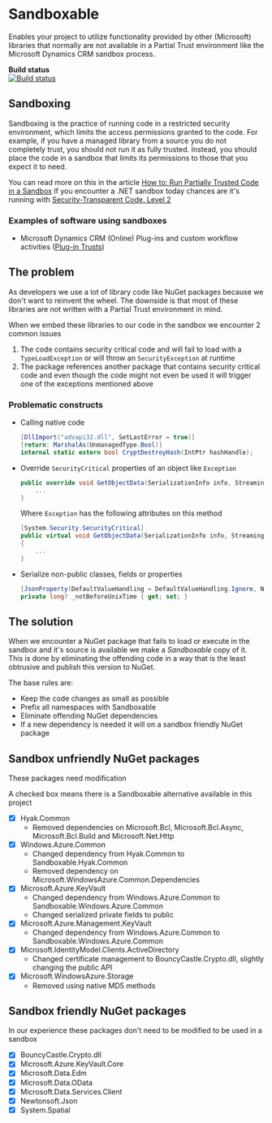 # Sandboxable
Enables your project to utilize functionality provided by other (Microsoft) libraries that normally are not available in a Partial Trust environment like the Microsoft Dynamics CRM sandbox process.

**Build status**  
[![Build status](https://ci.appveyor.com/api/projects/status/4l2yfcexv066van5/branch/master?svg=true)](https://ci.appveyor.com/project/eNeRGy164/sandboxable/branch/master)

## Sandboxing 
Sandboxing is the practice of running code in a restricted security environment, which limits the access permissions 
granted to the code. For example, if you have a managed library from a source you do not completely trust, you should not 
run it as fully trusted. Instead, you should place the code in a sandbox that limits its permissions to those that you expect it 
to need.

You can read more on this in the article [How to: Run Partially Trusted Code in a Sandbox][1]
If you encounter a .NET sandbox today chances are it's running with [Security-Transparent Code, Level 2][2]

### Examples of software using sandboxes 
* Microsoft Dynamics CRM (Online) Plug-ins and custom workflow activities ([Plug-in Trusts][3])

## The problem 
As developers we use a lot of library code like NuGet packages because we don't want to reinvent the wheel. The 
downside is that most of these libraries are not written with a Partial Trust environment in mind. 

When we embed these libraries to our code in the sandbox we encounter 2 common issues

1.  The code contains security critical code and will fail to load with a `TypeLoadException` or will throw an `SecurityException` at runtime
2.  The package references another package that contains security critical code and even though the code might not even be used it will trigger one of the exceptions mentioned above 

### Problematic constructs 
*  Calling native code

    ```csharp
    [DllImport("advapi32.dll", SetLastError = true)]
    [return: MarshalAs(UnmanagedType.Bool)]
    internal static extern bool CryptDestroyHash(IntPtr hashHandle);
    ```
*  Override `SecurityCritical` properties of an object like `Exception`

    ```csharp
    public override void GetObjectData(SerializationInfo info, StreamingContext context) { 
        ... 
    } 
    ```
    Where `Exception` has the following attributes on this method
     
    ```csharp
    [System.Security.SecurityCritical]
    public virtual void GetObjectData(SerializationInfo info, StreamingContext context) 
    {
        ...
    }
    ```

*  Serialize non-public classes, fields or properties
    
    ```csharp
    [JsonProperty(DefaultValueHandling = DefaultValueHandling.Ignore, NullValueHandling = NullValueHandling.Ignore, PropertyName = PropertyNotBefore, Required = Required.Default)]
    private long? _notBeforeUnixTime { get; set; }
    ```

## The solution
When we encounter a NuGet package that fails to load or execute in the sandbox and it's source is available we make a *Sandboxable* copy of it.  
This is done by eliminating the offending code in a way that is the least obtrusive and publish this version to NuGet.

The base rules are:

*  Keep the code changes as small as possible
*  Prefix all namespaces with Sandboxable
*  Eliminate offending NuGet dependencies
*  If a new dependency is needed it will on a sandbox friendly NuGet package
 
## Sandbox unfriendly NuGet packages
These packages need modification

A checked box means there is a Sandboxable alternative available in this project
- [x] Hyak.Common
  * Removed dependencies on Microsoft.Bcl, Microsoft.Bcl.Async, Microsoft.Bcl.Build and Microsoft.Net.Http
- [x] Windows.Azure.Common
  * Changed dependency from Hyak.Common to Sandboxable.Hyak.Common
  * Removed dependency on Microsoft.WindowsAzure.Common.Dependencies
- [x] Microsoft.Azure.KeyVault 
  * Changed dependency from Windows.Azure.Common to Sandboxable.Windows.Azure.Common
  * Changed serialized private fields to public
- [x] Microsoft.Azure.Management.KeyVault
  * Changed dependency from Windows.Azure.Common to Sandboxable.Windows.Azure.Common
- [x] Microsoft.IdentityModel.Clients.ActiveDirectory
  * Changed certificate management to BouncyCastle.Crypto.dll, slightly changing the public API
- [x] Microsoft.WindowsAzure.Storage
  * Removed using native MD5 methods

## Sandbox friendly NuGet packages
In our experience these packages don't need to be modified to be used in a sandbox
- [x] BouncyCastle.Crypto.dll
- [x] Microsoft.Azure.KeyVault.Core
- [x] Microsoft.Data.Edm
- [x] Microsoft.Data.OData
- [x] Microsoft.Data.Services.Client
- [x] Newtonsoft.Json
- [x] System.Spatial

[1]: https://msdn.microsoft.com/en-us/library/bb763046(v=vs.110).aspx
[2]: https://msdn.microsoft.com/en-us/library/dd233102(v=vs.110).aspx
[3]: https://msdn.microsoft.com/en-us/library/gg334752.aspx#Anchor_0 
